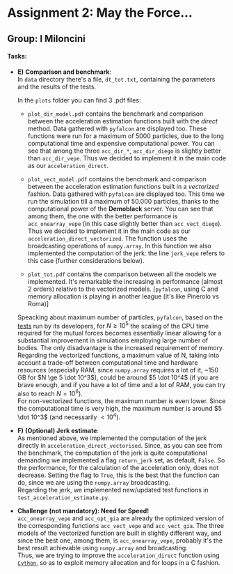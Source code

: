 # Assignment 2: May the Force...
## Group: I Miloncini

#### Tasks:
- **E)** **Comparison and benchmark**:  
	In `data` directory there's a file, `dt_tot.txt`, containing the parameters and the results of the tests.  

	In the `plots` folder you can find 3 .pdf files:
	-	`plot_dir_model.pdf` contains the benchmark and comparison between the acceleration estimation functions built with the _direct_ method. Data gathered with `pyfalcon` are displayed too. These functions were run for a maximum of 5000 particles, due to the long computational time and expensive computational power. You can see that among the three `acc_dir_*`, `acc_dir_diego` is slightly better than `acc_dir_vepe`. Thus we decided to implement it in the main code as our `acceleration_direct`.

	- `plot_vect_model.pdf` contains the benchmark and comparison between the acceleration estimation functions built in a _vectorized_ fashion. Data gathered with `pyfalcon` are displayed too. This time we run the simulation till a maximum of 50.000 particles, thanks to the computational power of the **Demoblack** server. You can see that among them, the one with the better performance is `acc_onearray_vepe` (in this case slightly better than `acc_vect_diego`). Thus we decided to implement it in the main code as our `acceleration_direct_vectorized`. The function uses the broadcasting operations of `numpy.array`.
	In this function we also implemented the computation of the jerk: the line `jerk_vepe` refers to this case (further considerations below).  

	- `plot_tot.pdf` contains the comparison between all the models we implemented. It's remarkable the increasing in performance (almost 2 orders) relative to the vectorized models. [`pyfalcon`, using C and memory allocation is playing in another league (it's like Pinerolo vs Roma)]  

	Speacking about maximum number of particles, `pyfalcon`, based on the [tests](https://iopscience.iop.org/article/10.1086/312724/pdf) run by its developers, for $N \ge 10^5$ the scaling of the CPU time required for the mutual forces becomes essentially linear allowing for a substantial improvement in simulations employing large number of bodies. The only disadvantage is the increased requirement of memory.  
	Regarding the vectorized functions, a maximum value of N, taking into account a trade-off between computational time and hardware resources (especially RAM, since `numpy.array` requires a lot of it, ~150 GB for $N \ge 5 \dot 10^3$), could be around $5 \dot 10^4$ (if you are brave enough, and if you have a lot of time and a lot of RAM, you can try also to reach $N = 10^6$).  
	For non-vectorized functions, the maximum number is even lower. Since the computational time is very high, the maximum number is around $5 \dot 10^3$ (and necessarily $\lt 10^4$).

- **F)** **(Optional) Jerk estimate**:  
As mentioned above, we implemented the computation of the jerk directly in `acceleration_direct_vectorised`. Since, as you can see from the benchmark, the computation of the jerk is quite computational demanding we implemented a flag `return_jerk` set, as default, `False`. So the performance, for the calculation of the acceleration only, does not decrease.
Setting the flag to `True`, this is the best that the function can do, since we are using the `numpy.array` broadcasting.  
Regarding the jerk, we implemented new/updated test functions in `test_acceleration_estimate.py`.

- **Challenge (not mandatory): Need for Speed!**  
`acc_onearray_vepe` and `acc_opt_gia` are already the optimized version of the corresponding functions `acc_vect_vepe` and `acc_vect_gia`. The three models of the vectorized function are built in slightly different way, and since the best one, among them, is `acc_onearray_vepe`, probably it's the best result achievable using `numpy.array` and broadcasting.  
Thus, we are trying to improve the `acceleration_direct` function using [`Cython`](https://cython.org/), so as to exploit memory allocation and for loops in a C fashion.